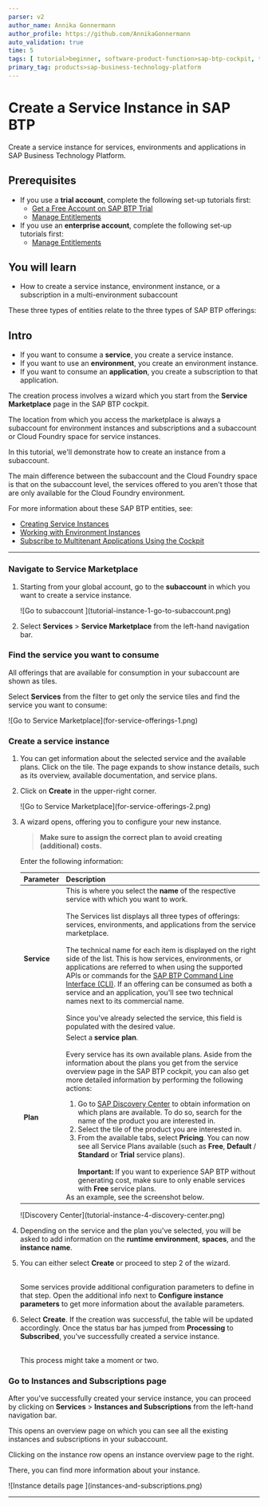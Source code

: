 ```yaml
---
parser: v2
author_name: Annika Gonnermann
author_profile: https://github.com/AnnikaGonnermann
auto_validation: true
time: 5
tags: [ tutorial>beginner, software-product-function>sap-btp-cockpit, topic>cloud]
primary_tag: products>sap-business-technology-platform
---
```


# Create a Service Instance in SAP BTP
<!-- description --> Create a service instance for services, environments and applications in SAP Business Technology Platform.

## Prerequisites
 - If you use a **trial account**, complete the following set-up tutorials first:
    - [Get a Free Account on SAP BTP Trial](hcp-create-trial-account)
    - [Manage Entitlements](cp-trial-entitlements)
 - If you use an **enterprise account**, complete the following set-up tutorials first:
    - [Manage Entitlements](cp-trial-entitlements)

## You will learn
  - How to create a service instance, environment instance, or a subscription in a multi-environment subaccount  

 These three types of entities relate to the three types of SAP BTP offerings:

## Intro
- If you want to consume a **service**, you create a service instance.
- If you want to use an **environment**, you create an environment instance.
- If you want to consume an **application**, you create a subscription to that application.

 The creation process involves a wizard which you start from the **Service Marketplace** page in the SAP BTP cockpit.

 The location from which you access the marketplace is always a subaccount for environment instances and subscriptions and a subaccount or Cloud Foundry space for service instances.

 In this tutorial, we'll demonstrate how to create an instance from a subaccount.

 The main difference between the subaccount and the Cloud Foundry space is that on the subaccount level, the services offered to you aren't those that are only available for the Cloud Foundry environment.

For more information about these SAP BTP entities, see:

- [Creating Service Instances](https://help.sap.com/viewer/09cc82baadc542a688176dce601398de/Cloud/en-US/fad874a99a434ae58c59d7340a528bdc.html)
- [Working with Environment Instances](https://help.sap.com/viewer/09cc82baadc542a688176dce601398de/Cloud/en-US/1d6897d22f90443c8a3f9f6c8bb41bb8.html)
- [Subscribe to Multitenant Applications Using the Cockpit](https://help.sap.com/viewer/65de2977205c403bbc107264b8eccf4b/Cloud/en-US/7a3e39622be14413b2a4df7c02ca1170.html)

---

### Navigate to Service Marketplace



1. Starting from your global account, go to the **subaccount** in which you want to create a service instance.

      <!-- border -->![Go to subaccount ](tutorial-instance-1-go-to-subaccount.png)

2. Select **Services** > **Service Marketplace** from the left-hand navigation bar.





### Find the service you want to consume


All offerings that are available for consumption in your subaccount are shown as tiles.

Select **Services** from the filter to get only the service tiles and find the service you want to consume:

<!-- border -->![Go to Service Marketplace](for-service-offerings-1.png)




### Create a service instance


1. You can get information about the selected service and the available plans. Click on the tile. The page expands to show instance details, such as its overview, available documentation, and service plans.

2. Click on **Create** in the upper-right corner.

    <!-- border -->![Go to Service Marketplace](for-service-offerings-2.png)

3. A wizard opens, offering you to configure your new instance.

    > **Make sure to assign the correct plan to avoid creating (additional) costs.** 

    Enter the following information:

    |  Parameter      | Description
    |  :------------- | :-------------
    |  **Service**    | This is where you select the **name** of the respective service with which you want to work. <div>&nbsp;</div>The Services list displays all three types of offerings: services, environments, and applications from the service marketplace.<div>&nbsp;</div>The technical name for each item is displayed on the right side of the list. This is how services, environments, or applications are referred to when using the supported APIs or commands for the [SAP BTP Command Line Interface (CLI)](cp-sapcp-getstarted). If an offering can be consumed as both a service and an application, you'll see two technical names next to its commercial name.<div>&nbsp;</div>Since you've already selected the service, this field is populated with the desired value.
    |  **Plan**          | Select a **service plan**.<div>&nbsp;</div> Every service has its own available plans. Aside from the information about the plans you get from the service overview page in the SAP BTP cockpit, you can also get more detailed information by performing the following actions:<div><ol><li>Go to [SAP Discovery Center](https://discovery-center.cloud.sap/) to obtain information on which plans are available. To do so, search for the name of the product you are interested in.</li><li>Select the tile of the product you are interested in.</li><li>From the available tabs, select **Pricing**. You can now see all Service Plans available (such as **Free**, **Default** / **Standard** or **Trial** service plans). <div>&nbsp;</div> **Important:** If you want to experience SAP BTP without generating cost, make sure to only enable services with **Free** service plans.</li></ol>As an example, see the screenshot below.</div>

    <!-- border -->![Discovery Center](tutorial-instance-4-discovery-center.png)

4. Depending on the service and the plan you've selected, you will be asked to add information on the **runtime environment**, **spaces**, and the **instance name**.

5. You can either select **Create** or proceed to step 2 of the wizard.<div>&nbsp;</div>Some services provide additional configuration parameters to define in that step. Open the additional info next to **Configure instance parameters** to get more information about the available parameters.

6. Select **Create**. If the creation was successful, the table will be updated accordingly. Once the status bar has jumped from **Processing** to **Subscribed**, you've successfully created a service instance.<div>&nbsp;</div>This process might take a moment or two.




### Go to Instances and Subscriptions page


After you've successfully created your service instance, you can proceed by clicking on **Services** > **Instances and Subscriptions** from the left-hand navigation bar.

This opens an overview page on which you can see all the existing instances and subscriptions in your subaccount.

Clicking on the instance row opens an instance overview page to the right.

There, you can find more information about your instance.

<!-- border -->![Instance details page ](instances-and-subscriptions.png)



---
